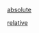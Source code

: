 [absolute](https://github.com/jadore801120/attention-is-all-you-need-pytorch/blob/master/transformer/Models.py)

[relative](https://github.com/evelinehong/Transformer_Relative_Position_PyTorch/blob/master/relative_position.py)
